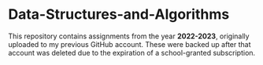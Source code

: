 # Data-Structures-and-Algorithms
This repository contains assignments from the year **2022-2023**, originally uploaded to my previous GitHub account. These were backed up after that account was deleted due to the expiration of a school-granted subscription. 
